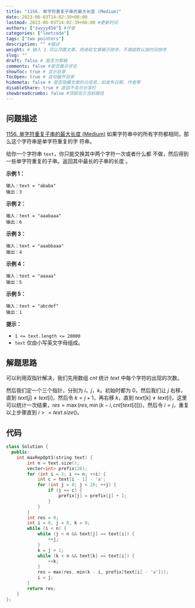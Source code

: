 ```yaml
---
title: "1156. 单字符重复子串的最大长度 (Medium)"
date: 2023-06-03T14:02:39+08:00
lastmod: 2023-06-03T14:02:39+08:00 #更新时间
authors: ["zwyyy456"] #作者
categories: ["leetcode"]
tags: ["two pointers"]
description: "" #描述
weight: # 输入 1 可以顶置文章，用来给文章展示排序，不填就默认按时间排序
slug: ""
draft: false # 是否为草稿
comments: false #是否展示评论
showToc: true # 显示目录
TocOpen: true # 自动展开目录
hidemeta: false # 是否隐藏文章的元信息，如发布日期、作者等
disableShare: true # 底部不显示分享栏
showbreadcrumbs: false #顶部显示当前路径
---
```

## 问题描述
[1156. 单字符重复子串的最大长度 (Medium)](https://leetcode.cn/problems/swap-for-longest-repeated-character-substring/)
如果字符串中的所有字符都相同，那么这个字符串是单字符重复的字
符串。

给你一个字符串 `text`，你只能交换其中两个字符一次或者什么都
不做，然后得到一些单字符重复的子串。返回其中最长的子串的长度
。

**示例 1：**

```
输入：text = "ababa"
输出：3

```

**示例 2：**

```
输入：text = "aaabaaa"
输出：6

```

**示例 3：**

```
输入：text = "aaabbaaa"
输出：4

```

**示例 4：**

```
输入：text = "aaaaa"
输出：5

```

**示例 5：**

```
输入：text = "abcdef"
输出：1

```

**提示：**

- `1 <= text.length <= 20000`
- `text` 仅由小写英文字母组成。

## 解题思路
可以利用双指针解决，我们先用数组 $cnt$ 统计 $text$ 中每个字符的出现的次数。

然后我们定一个三个指针，分别为 $i$，$j$，$k$。初始时都为 $0$，然后我们让 $j$ 右移，直到 $text[j] \neq text[i]$，然后令 $k = j + 1$，再右移 $k$，直到 $text[k] \neq text[i]$，这里可以统计一次结果，$res = \max(res, \min(k - i, cnt[text[i]]))$，然后令 $i = j$，重复以上步骤直到 $i >= text.size()$。

## 代码
```cpp
class Solution {
  public:
    int maxRepOpt1(string text) {
        int n = text.size();
        vector<int> prefix(26);
        for (int i = 1; i <= n; ++i) {
            int c = text[i - 1] - 'a';
            for (int j = 0; j < 26; ++j) {
                if (j == c) {
                    prefix[j] = prefix[j] + 1;
                } 
            }
        }
        int res = 0;
        int i = 0, j = 0, k = 0;
        while (i < n) {
        	while (j < n && text[j] == text[i]) {
        		++j;
        	} 
        	k = j + 1;
        	while (k < n && text[k] == text[i]) {
        		++k;
        	}
        	res = max(res, min(k - i, prefix[text[i] - 'a']));
        	i = j;
        }
        return res;
    }
};
```
